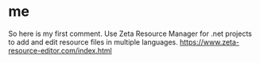 # me

So here is my first comment.
Use Zeta Resource Manager for .net projects to add and edit resource files in multiple languages.
https://www.zeta-resource-editor.com/index.html
